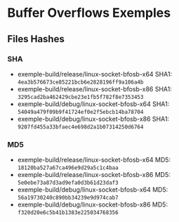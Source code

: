 
# Buffer Overflows Exemples

## Files Hashes
### SHA
- exemple-build/release/linux-socket-bfosb-x64 SHA1: `4ea3b576673ce85221bcb6e2828196ff9a106a4b`
- exemple-build/release/linux-socket-bfosb-x86 SHA1: `3295cad2ba462429cbe23e1fb5f782f8e7353453`
- exemple-build/debug/linux-socket-bfosb-x64 SHA1:   `54049a479f09b9f41724ef0e2f5ebcb14ba78704`
- exemple-build/debug/linux-socket-bfosb-x86 SHA1:   `9207fd455a33bfaec4e698d2a1b07314250d6764`
### MD5
- exemple-build/release/linux-socket-bfosb-x64 MD5:  `18120ba527a67ca496e9d29a5c1c4baa`
- exemple-build/release/linux-socket-bfosb-x86 MD5:  `5e0ebe73a87d3ad9efa0d3b61d23daf3`
- exemple-build/debug/linux-socket-bfosb-x64 MD5:    `56a19730240c890bb34239e9d974cab7`
- exemple-build/debug/linux-socket-bfosb-x86 MD5:    `f320d20e6c5b41b1383e225034768356`

